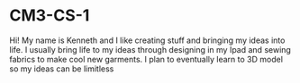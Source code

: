 # CM3-CS-1
Hi! My name is Kenneth and I like creating stuff and bringing my ideas into life. I usually bring life to my ideas through designing in my Ipad and sewing fabrics to make cool new garments. I plan to eventually learn to 3D model so my ideas can be limitless
